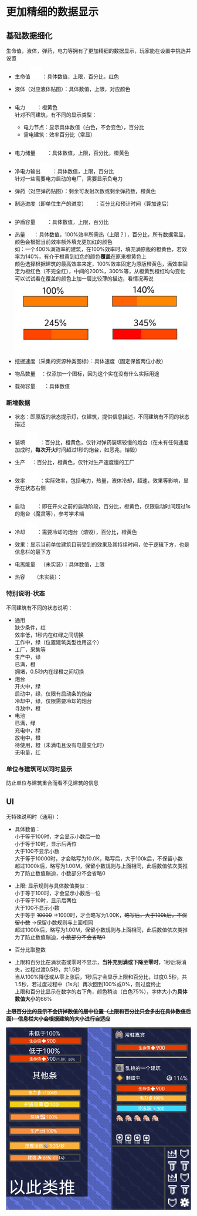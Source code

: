 # 更加精细的数据显示
## 基础数据细化
生命值，液体，弹药，电力等拥有了更加精细的数据显示，玩家能在设置中挑选并设置  
- 生命值![alt text](图/health.png)：具体数值，上限，百分比，红色  

- 液体（对应液体贴图）：具体数值，上限，对应颜色  
- 电力![alt text](图/lighting.png)：橙黄色  
针对不同建筑，有不同的显示类型：  
  - 电力节点：显示具体数值（白色，不会变色），百分比  
  - 需电建筑：效率百分比（常显）
- 电力储量![alt text](图/battery.png)：具体数值，上限，百分比，橙黄色
- 净电力输出![alt text](图/lighting.png)：具体数值，上限，百分比  
针对一些需要电力启动的电厂，需要显示负电力
- 弹药（对应弹药贴图）：剩余可发射次数或剩余弹药数，橙黄色
- 制造进度（即单位生产的进度） ![alt text](图/hammer.png) ：百分比和预计时间（算加速后）
- 护盾容量![alt text](图/shields.png)：具体数值，上限，百分比
- 热量 ![alt text](图/heat.png) ：具体数值，100%效率所需热（上限？），百分比，所有数据常显，颜色会根据当前效率额外填充更加红的颜色  
如：一个400%满效率的建筑，在100%效率时，填充满原版的橙黄色，若效率为140%，有介于橙黄到红色的颜色**覆盖**在原来橙黄色上  
颜色选择根据建筑的最高效率来定，100%效率固定为原版橙黄色，满效率固定为橙红色（不完全红），中间的200%，300%等，从橙黄到橙红均匀变化  
可以试试看在覆盖的颜色上加一层比较薄的描边，看情况再说
![alt text](图/热量条.png)
- 挖掘速度（采集的资源种类图标）：具体速度（固定保留两位小数）
- 物品数量![alt text](图/totalitem.png)：仅添加一个图标，因为这个实在没有什么实际用途
- 载荷容量 ![alt text](图/loadcapacity.png) ：具体数值
### 新增数据
- 状态：即原版的状态提示灯，仅建筑，提供信息描述，不同建筑有不同的状态描述
- 装填 ![alt text](图/ammunition-reloading.png) ：百分比，橙黄色，仅针对弹药装填较慢的炮台（在未有任何速度加成时，**每次开火**时间超过1秒的炮台，如恶兆，熔毁）
- 生产 ![alt text](图/crafting.png) ：百分比，橙黄色，仅针对生产速度慢的工厂
- 效率 ![alt text](图/efficiency.png) ：实际效率，包括电力，热量，液体冷却，超速，效果等影响，显示在状态右侧
- 启动![alt text](图/clock.png)：即在开火之前的启动阶段，百分比，橙黄色，仅限启动时间超过1s的炮台（魔灵等），参考学术端
- 冷却![alt text](图/clock.png)：需要冷却的炮台（熔毁），百分比，橙黄色
- 效果：显示当前单位建筑目前受到的效果及其持续时间，位于逻辑下方，也是信息栏的最下方
- 电离能量 ![alt text](图/power.png)（未实装）：具体数值，上限

- 热容 ![alt text](图/heat.png) （未实装）：

### 特别说明-状态
不同建筑有不同的状态说明：  
- 通用  
缺少条件，红  
效率低，1秒内在红绿之间切换  
工作中，绿（位置建筑类型也用这个）
- 工厂，采集等  
生产中，绿  
已满，橙  
拥堵，0.5秒内在绿橙之间切换
- 炮台  
开火中，绿  
启动中，绿，仅限有启动条的炮台  
冷却中，绿，仅限需要冷却的炮台  
寻敌中，橙  
- 电池  
已满，绿  
充电中，绿    
放电中，橙   
待使用，橙（未满电且没有电量变化时）  
无电量，红
### 单位与建筑可以同时显示
防止单位与建筑重合而看不见建筑的信息  
## UI
无特殊说明时（通用）：    
- 具体数值：  
小于等于100时，才会显示小数后一位  
小于等于10时，显示后两位  
大于100不显示小数  
大于等于10000时，才会略写为10.0K，略写后，大于100k后，不保留小数  
超过1000k后，略写为1.00M，保留小数规则与上面相同，此后数值依次类推   
为了防止数值蹦迪，小数部分不会省略0  

- 上限: 显示规则与具体数值类似：  
小于等于100时，才会显示小数后一位  
小于等于10时，显示后两位  
大于100不显示小数  
大于等于 ~~10000~~ ->1000时，才会略写为1.00K，~~略写后，大于100k后，不保留小数~~ ->保留小数规则与上面相同  
超过1000k后，略写为1.00M，保留小数规则与上面相同，此后数值依次类推   
为了防止数值蹦迪，~~小数部分不会省略0~~  

- 百分比取整数  
- 上限和百分比在满状态或零时不显示，**当补充到满或下降至零时**，1秒后将消失，过程过渡0.5秒，共1.5秒  
当从100%降低或从零上涨后，1秒后才会显示上限和百分比，过度0.5秒，共1.5秒，若过度过程中（1s内）再次回到100%或0%，则过度终止  
上限和百分比显示在数字的右下角，颜色稍淡（白色75%），字体大小为**具体数值大小**的66%

~~**上限百分比的显示不会挤掉数值的居中位置（上限和百分比只会多出在具体数值后面）**
**信息栏大小会根据建筑的大小进行自适应**~~
  
![alt text](图/信息栏.png)
